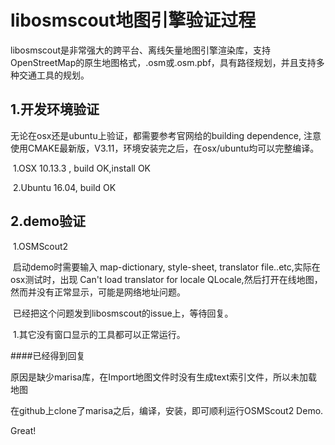 # libosmscout地图引擎验证过程

libosmscout是非常强大的跨平台、离线矢量地图引擎渲染库，支持OpenStreetMap的原生地图格式，.osm或.osm.pbf，具有路径规划，并且支持多种交通工具的规划。

## 1.开发环境验证

无论在osx还是ubuntu上验证，都需要参考官网给的building dependence, 注意使用CMAKE最新版，V3.11，环境安装完之后，在osx/ubuntu均可以完整编译。

​	1.OSX 10.13.3 , build OK,install OK

​	2.Ubuntu 16.04, build OK

## 2.demo验证

​	1.OSMScout2

​	启动demo时需要输入 map-dictionary, style-sheet, translator file..etc,实际在osx测试时，出现	Can't load translator for locale QLocale,然后打开在线地图，然而并没有正常显示，可能是网络地址问题。

​	已经把这个问题发到libosmscout的issue上，等待回复。

​	1.其它没有窗口显示的工具都可以正常运行。



####已经得到回复

原因是缺少marisa库，在Import地图文件时没有生成text索引文件，所以未加载地图

在github上clone了marisa之后，编译，安装，即可顺利运行OSMScout2 Demo.

Great!